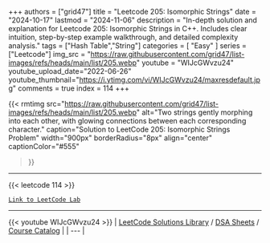 
+++
authors = ["grid47"]
title = "Leetcode 205: Isomorphic Strings"
date = "2024-10-17"
lastmod = "2024-11-06"
description = "In-depth solution and explanation for Leetcode 205: Isomorphic Strings in C++. Includes clear intuition, step-by-step example walkthrough, and detailed complexity analysis."
tags = ["Hash Table","String"]
categories = [
    "Easy"
]
series = ["Leetcode"]
img_src = "https://raw.githubusercontent.com/grid47/list-images/refs/heads/main/list/205.webp"
youtube = "WIJcGWvzu24"
youtube_upload_date="2022-06-26"
youtube_thumbnail="https://i.ytimg.com/vi/WIJcGWvzu24/maxresdefault.jpg"
comments = true
index = 114
+++


{{< rmtimg 
    src="https://raw.githubusercontent.com/grid47/list-images/refs/heads/main/list/205.webp" 
    alt="Two strings gently morphing into each other, with glowing connections between each corresponding character."
    caption="Solution to LeetCode 205: Isomorphic Strings Problem"
    width="900px"
    borderRadius="8px"
    align="center" 
    captionColor="#555"
>}}
---
{{< leetcode 114 >}}

[`Link to LeetCode Lab`](https://leetcode.com/problems/isomorphic-strings/description/)

---
{{< youtube WIJcGWvzu24 >}}
| [LeetCode Solutions Library](https://grid47.xyz/leetcode/) / [DSA Sheets](https://grid47.xyz/sheets/) / [Course Catalog](https://grid47.xyz/courses/) |
| --- |
